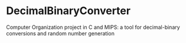 # DecimalBinaryConverter
Computer Organization project in C and MIPS: a tool for decimal-binary conversions and random number generation
